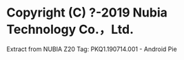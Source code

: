 # Copyright (C) ?-2019 Nubia Technology Co.，Ltd.

Extract from NUBIA Z20
Tag: PKQ1.190714.001 - Android Pie

